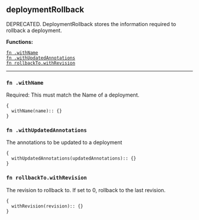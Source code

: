 
## deploymentRollback
DEPRECATED. DeploymentRollback stores the information required to rollback a deployment.

**Functions:**

[`fn .withName`](#fn-withname)  
[`fn .withUpdatedAnnotations`](#fn-withupdatedannotations)  
[`fn rollbackTo.withRevision`](#fn-rollbacktowithrevision)  

---


### `fn .withName`
Required: This must match the Name of a deployment.
```jsonnet
{
  withName(name):: {}
}
```

### `fn .withUpdatedAnnotations`
The annotations to be updated to a deployment
```jsonnet
{
  withUpdatedAnnotations(updatedAnnotations):: {}
}
```

### `fn rollbackTo.withRevision`
The revision to rollback to. If set to 0, rollback to the last revision.
```jsonnet
{
  withRevision(revision):: {}
}
```


